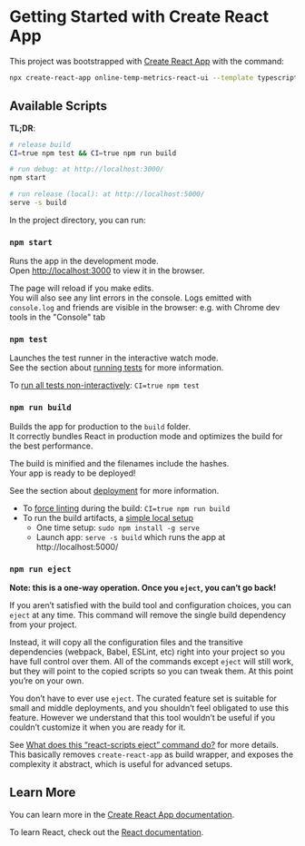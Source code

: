# Getting Started with Create React App

This project was bootstrapped with [Create React App](https://github.com/facebook/create-react-app) with the command:

```bash
npx create-react-app online-temp-metrics-react-ui --template typescript
```

## Available Scripts

__TL;DR__:

```bash
# release build
CI=true npm test && CI=true npm run build

# run debug: at http://localhost:3000/
npm start

# run release (local): at http://localhost:5000/
serve -s build
```

In the project directory, you can run:

### `npm start`

Runs the app in the development mode.\
Open [http://localhost:3000](http://localhost:3000) to view it in the browser.

The page will reload if you make edits.\
You will also see any lint errors in the console.
Logs emitted with `console.log` and friends are visible in the browser: e.g. with Chrome dev tools in the "Console" tab

### `npm test`

Launches the test runner in the interactive watch mode.\
See the section about [running tests](https://facebook.github.io/create-react-app/docs/running-tests) for more information.

To [run all tests non-interactively](https://create-react-app.dev/docs/running-tests/#on-ci-servers): `CI=true npm test`

### `npm run build`

Builds the app for production to the `build` folder.\
It correctly bundles React in production mode and optimizes the build for the best performance.

The build is minified and the filenames include the hashes.\
Your app is ready to be deployed!

See the section about [deployment](https://facebook.github.io/create-react-app/docs/deployment) for more information.

- To [force linting](https://create-react-app.dev/docs/running-tests/#continuous-integration) during the build: `CI=true npm run build`
- To run the build artifacts, a [simple local setup](https://create-react-app.dev/docs/deployment/#static-server)
  - One time setup: `sudo npm install -g serve`
  - Launch app: `serve -s build` which runs the app at http://localhost:5000/

### `npm run eject`

**Note: this is a one-way operation. Once you `eject`, you can’t go back!**

If you aren’t satisfied with the build tool and configuration choices, you can `eject` at any time. This command will remove the single build dependency from your project.

Instead, it will copy all the configuration files and the transitive dependencies (webpack, Babel, ESLint, etc) right into your project so you have full control over them. All of the commands except `eject` will still work, but they will point to the copied scripts so you can tweak them. At this point you’re on your own.

You don’t have to ever use `eject`. The curated feature set is suitable for small and middle deployments, and you shouldn’t feel obligated to use this feature. However we understand that this tool wouldn’t be useful if you couldn’t customize it when you are ready for it.


See [What does this “react-scripts eject” command do?](https://stackoverflow.com/questions/48308936/what-does-this-react-scripts-eject-command-do) for more details. This basically removes `create-react-app` as build wrapper, and exposes the complexity it abstract, which is useful for advanced setups.

## Learn More

You can learn more in the [Create React App documentation](https://facebook.github.io/create-react-app/docs/getting-started).

To learn React, check out the [React documentation](https://reactjs.org/).
